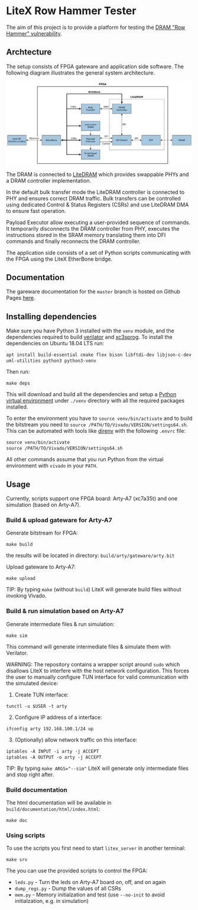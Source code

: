 # LiteX Row Hammer Tester

The aim of this project is to provide a platform for testing the [DRAM "Row Hammer" vulnerability](https://users.ece.cmu.edu/~yoonguk/papers/kim-isca14.pdf).


## Archtecture

The setup consists of FPGA gateware and application side software.
The following diagram illustrates the general system architecture.

![Archtecture diagram](./doc/architecture.png)

The DRAM is connected to [LiteDRAM](https://github.com/enjoy-digital/litedram) which provides swappable PHYs and a DRAM controller implementation.

In the default bulk transfer mode the LiteDRAM controller is connected to PHY and ensures correct DRAM traffic.
Bulk transfers can be controlled using dedicated Control & Status Registers (CSRs) and use LiteDRAM DMA to ensure fast operation.

Payload Executor allow executing a user-provided sequence of commands.
It temporarily disconnects the DRAM controller from PHY, executes the instructions stored in the SRAM memory
translating them into DFI commands and finally reconnects the DRAM controller.

The application side consists of a set of Python scripts communicating with the FPGA using the LiteX EtherBone bridge.

## Documentation

The gareware documentation for the `master` branch is hosted on Github Pages [here](https://antmicro.github.io/litex-rowhammer-tester/).

## Installing dependencies

Make sure you have Python 3 installed with the `venv` module, and the dependencies required to build
[verilator](https://github.com/verilator/verilator) and [xc3sprog](https://github.com/matrix-io/xc3sprog).
To install the dependencies on Ubuntu 18.04 LTS run:
```
apt install build-essential cmake flex bison libftdi-dev libjson-c-dev uml-utilities python3 python3-venv
```

Then run:
```
make deps
```
This will download and build all the dependencies and setup a [Python virtual environment](https://docs.python.org/3/library/venv.html) under `./venv` directory with all the required packages installed.

To enter the environment you have to `source venv/bin/activate`
and to build the bitstream you need to `source /PATH/TO/Vivado/VERSION/settings64.sh`.
This can be automated with tools like [direnv](https://github.com/direnv/direnv) with the following `.envrc` file:
```
source venv/bin/activate
source /PATH/TO/Vivado/VERSION/settings64.sh
```

All other commands assume that you run Python from the virtual environment with `vivado` in your `PATH`.
## Usage

Currently, scripts support one FPGA board: Arty-A7 (xc7a35t) and one simulation (based on Arty-A7).

### Build & upload gateware for Arty-A7

Generate bitstream for FPGA:

```
make build
```

the results will be located in directory: `build/arty/gateware/arty.bit`

Upload gateware to Arty-A7:
```
make upload
```

TIP: By typing `make` (without `build`) LiteX will generate build files without invoking Vivado.

### Build & run simulation based on Arty-A7

Generate intermediate files & run simulation:

```
make sim
```

This command will generate intermediate files & simulate them with Verilator.

WARNING: The repository contains a wrapper script around `sudo` which disallows LiteX to interfere with
the host network configuration. This forces the user to manually configure TUN interface for valid
communication with the simulated device:

1. Create TUN interface:
```
tunctl -u $USER -t arty
```

2. Configure IP address of a interface:
```
ifconfig arty 192.168.100.1/24 up
```

3. (Optionally) allow network traffic on this interface:
```
iptables -A INPUT -i arty -j ACCEPT
iptables -A OUTPUT -o arty -j ACCEPT
```

TIP: By typing `make ARGS="--sim"` LiteX will generate only intermediate files and stop right after.

### Build documentation

The html documentation will be available in `build/documentation/html/index.html`:
```
make doc
```

### Using scripts

To use the scripts you first need to start `litex_server` in another terminal:
```
make srv
```

The you can use the provided scripts to control the FPGA:

* `leds.py` - Turn the leds on Arty-A7 board on, off, and on again
* `dump_regs.py` - Dump the values of all CSRs
* `mem.py` - Memory initialzation and test (use `--no-init` to avoid initialzation, e.g. in simulation)
